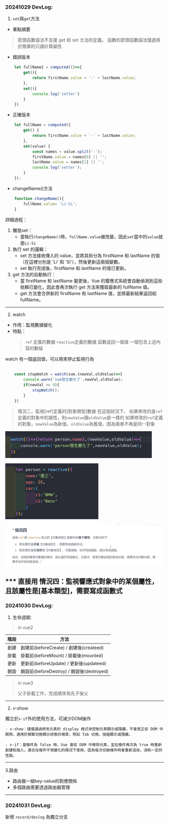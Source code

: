 ### 20241029 DevLog:

1. `set`與`get`方法

- 重點摘要
> 箭頭函數語法不支援 get 和 set 方法的定義。
> 函數的箭頭函數語法僅適用於簡單的只讀計算屬性

- 錯誤版本

```javascript
    let fullName2 = computed(()=>{
        get(){
            return firstName.value + '-' + lastName.value;
        },
        set(){
            console.log('setter')
        }
    })
```

- 正確版本

```javascript
    let fullName = computed({
        get() {
            return firstName.value + '-' + lastName.value;
        },
        set(value) {
            const names = value.split('-');
            firstName.value = names[0] || '';
            lastName.value = names[1] || '';
            console.log('setter');
        }
    });
```

- changeName()方法

```javascript
    function changeName(){
        fullName.value= 'Li-Si';
    }
```

詳細過程：
1. 觸發set：
    - 當執行`changeName()`時，`fullName.value`被改變，因此`set`當中的`value`就是`Li-Si`
2. 執行 set 的邏輯：
    - set 方法接收傳入的 value，並將其拆分為 firstName 和 lastName 的值（在這裡分別是 'Li' 和 'Si'），然後更新這兩個變數。
    - set 執行完成後，firstName 和 lastName 的值已更新。
3. get 方法的自動執行：
    - 當 firstName 和 lastName 變更後，Vue 的響應式系統會自動偵測到這些依賴已變化，因此會再次執行 get 方法來獲取最新的 fullName 值。
    - get 方法會合併新的 firstName 和 lastName 值，並將最新結果返回給 fullName。
  
-------

2. watch

 - 作用：監視數據變化
 - 特點：
    > `ref` 定義的數據
    > `reactive`定義的數據
    > 函數返回一個值
    > 一個包含上述內容的數組

watch 有一個返回值，可以用來停止監視行為
```javascript

    const stopWatch = watch(sum,(newVal,oldValue)=>{
        console.warn('sum發生變化了',newVal,oldValue);
        if(newVal >= 9){
            stopWatch();
        }
    })
```
> 情況二，監視[ref]定義的[對象類型]數據
> 在這個狀況下，
> 如果修改的是`ref`定義的對象中的屬性，則`newValue`跟`oldValue`是一樣的
> 如果修改的`ref`定義的對象，`newValue`為新值，`oldValue`為舊值，因為兩者不再是同一對象

![alt text](image-1.png)

![alt text](image-2.png)

![alt text](image-3.png)

*** 直接用 情況四：監視響應式對象中的某個屬性，且該屬性是[基本類型]，需要寫成函數式
-------

### 20241030 DevLog:

1. 生命週期:

> in vue2

|階段|方法|
|----|---|
|創建|創建前(beforeCreate) / 創建後(createed)
|掛載|掛載前(beforeMount) / 掛載後(mounted)
|更新|更新前(beforeUpdate) / 更新後(updateed)
|銷毀|銷毀前(beforeDestroy) / 銷毀後(destroyed)

> in vue3

> 父子掛載工作，完成順序為先子後父
---

2. v-show

獨立於`v-if`外的使用方法，可減少DOM操作

    - v-show：僅僅通過修改元素的 display 樣式來控制元素顯示或隱藏，不會真正從 DOM 中刪除。適用於頻繁切換顯示狀態的場景，例如 Tab 切換、按鈕顯示或隱藏。
  
    - v-if：當條件為 false 時，Vue 會從 DOM 中移除元素，並在條件再次為 true 時重新創建和插入。適合在條件不常變化的情況下使用，因為每次切換條件時會重新渲染，消耗一定的性能。

----

3.路由

- 路由器一組key-value的對應關係
- 多個路由需要透過路由器管理

---

### 20241031 DevLog:

新增 `record/devlog` 為獨立分支